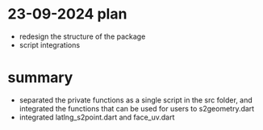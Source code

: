# 23-09-2024 plan
- redesign the structure of the package
- script integrations

# summary
- separated the private functions as a single script in the src folder, and integrated the functions that can be used for users to s2geometry.dart
- integrated latlng_s2point.dart and face_uv.dart